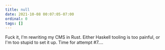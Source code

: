```yaml
---
title: null
date: 2021-10-08 00:07:05-07:00
ordinal: 0
tags: []
---
```


Fuck it, I'm rewriting my CMS in Rust. Either Haskell tooling is too painful, or
I'm too stupid to set it up. Time for attempt #7....
